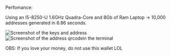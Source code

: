 Perfomance:

Using an I5-8250-U 1.6GHz Quadra-Core and 8Gb of Ram Laptop -> 10,000 addresses generated in 6.86 seconds.

![Screenshot of the keys and address](https://i.imgur.com/Tm7mhyx.png)
![Screenshot of the address qrcodein the terminal](https://i.imgur.com/88GYWAN.png)

OBS: If you love your money, do not use this wallet LOL
